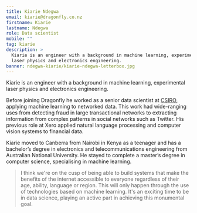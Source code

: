 ```yaml
---
title: Kiarie Ndegwa
email: kiarie@dragonfly.co.nz
firstname: Kiarie
lastname: Ndegwa
role: Data scientist
mobile: ""
tag: kiarie
description: >
  Kiarie is an engineer with a background in machine learning, experimental
  laser physics and electronics engineering.
banner: ndegwa-kiarie/kiarie-ndegwa-letterbox.jpg
---
```


Kiarie is an engineer with a background in machine learning, experimental
laser physics and electronics engineering.

<!--more-->

Before joining Dragonfly he worked as a senior data scientist at
[CSIRO](https://www.csiro.au/en/), applying machine learning to networked data.
This work had wide-ranging uses from detecting fraud in large transactional networks
 to extracting information from complex patterns in social networks such as
 Twitter. His previous role at Xero applied natural language
 processing and computer vision systems to financial data.

Kiarie moved to Canberra from Nairobi in Kenya as a teenager and has a
bachelor’s degree in electronics and telecommunications engineering from
Australian National University. He stayed to complete a master’s degree in
computer science, specialising in machine learning.

> I think we're on the cusp of being able to build systems that make the
benefits of the internet accessible to everyone regardless of their age,
ability, language or region. This will only happen through the use of
technologies based on machine learning. It's an exciting time to be in data
science, playing an active part in achieving this monumental goal.
